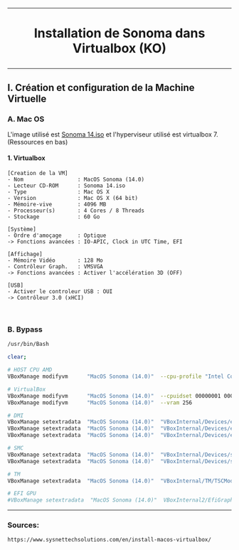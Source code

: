 --------------------------------------------------------------------------------------------------------------
# <p align='center'> Installation de Sonoma dans Virtualbox (KO) </p>

--------------------------------------------------------------------------------------------------------------
## I. Création et configuration de la Machine Virtuelle

### A. Mac OS
L'image utilisé est [Sonoma 14.iso](https://archive.org/details/macOS-X-images) et l'hyperviseur utilisé est virtualbox 7. (Ressources en bas)
#### 1. Virtualbox
```
[Creation de la VM]
- Nom                 : MacOS Sonoma (14.0)
- Lecteur CD-ROM      : Sonoma 14.iso
- Type                : Mac OS X
- Version             : Mac OS X (64 bit)
- Mémoire-vive        : 4096 MB
- Processeur(s)       : 4 Cores / 8 Threads
- Stockage            : 60 Go

[Système]
- Ordre d'amoçage     : Optique
-> Fonctions avancées : IO-APIC, Clock in UTC Time, EFI

[Affichage]
- Mémoire Vidéo       : 128 Mo
- Contrôleur Graph.   : VMSVGA
-> Fonctions avancées : Activer l'accélération 3D (OFF)

[USB]
- Activer le controleur USB : OUI
-> Contrôleur 3.0 (xHCI)
```

<br />

### B. Bypass
```bash
/usr/bin/Bash

clear;

# HOST CPU AMD
VBoxManage modifyvm      "MacOS Sonoma (14.0)"  --cpu-profile "Intel Core i7-6700K"

# VirtualBox
VBoxManage modifyvm      "MacOS Sonoma (14.0)"  --cpuidset 00000001 000106e5 00100800 0098e3fd bfebfbff
VBoxManage modifyvm      "MacOS Sonoma (14.0)"  --vram 256

# DMI
VBoxManage setextradata  "MacOS Sonoma (14.0)"  "VBoxInternal/Devices/efi/0/Config/DmiBoardProduct"    "Mac-551B86E5744E2388"
VBoxManage setextradata  "MacOS Sonoma (14.0)"  "VBoxInternal/Devices/efi/0/Config/DmiSystemProduct"   "MacBookPro15,1"
VBoxManage setextradata  "MacOS Sonoma (14.0)"  "VBoxInternal/Devices/efi/0/Config/DmiSystemVersion"   "1.0"

# SMC
VBoxManage setextradata  "MacOS Sonoma (14.0)"  "VBoxInternal/Devices/smc/0/Config/DeviceKey"          "ourhardworkbythesewordsguardedpleasedontsteal(c)AppleComputerInc"
VBoxManage setextradata  "MacOS Sonoma (14.0)"  "VBoxInternal/Devices/smc/0/Config/GetKeyFromRealSMC"  "0"

# TM
VBoxManage setextradata  "MacOS Sonoma (14.0)"  "VBoxInternal/TM/TSCMode"                              "RealTSCOffset"

# EFI GPU
#VBoxManage setextradata  "MacOS Sonoma (14.0)"  VBoxInternal2/EfiGraphicsResolution                    "1920x1080"
```


------------------------
### Sources:
```
https://www.sysnettechsolutions.com/en/install-macos-virtualbox/
```

